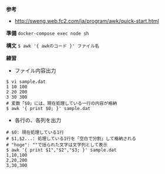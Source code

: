 **参考**
- http://sweng.web.fc2.com/ja/program/awk/quick-start.html

**準備**
`docker-compose exec node sh`

**構文**
`$ awk '{ awkのコード }' ファイル名`

**練習**
- ファイル内容出力

```sh:
$ vi sample.dat
1 10 100
2 20 200
3 30 300
# 変数「$0」には、現在処理している一行の内容が格納
$ awk '{ print $0; }' sample.dat
```

- 各行の、各列を出力
```sh:
# $0: 現在処理している1行
# $1,$2...: 処理している1行を「空白で分割」して格納される
# "hoge": ""で括られた文字は文字列として表示
$ awk '{ print $1","$2","$3; }' sample.dat
1,10,100
2,20,200
3,30,300
```
